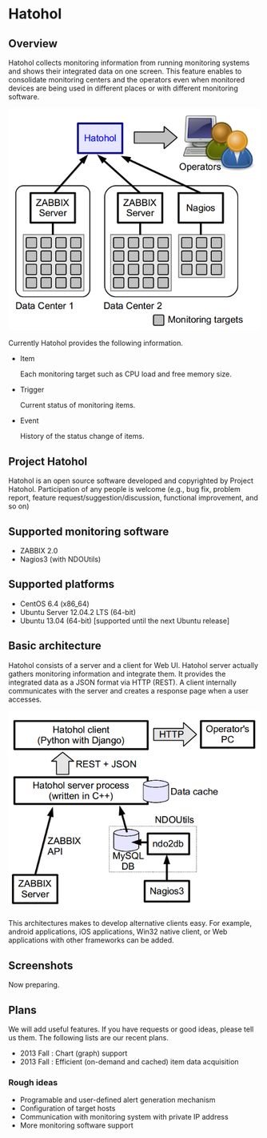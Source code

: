 Hatohol
=======

Overview
--------
Hatohol collects monitoring information from running monitoring systems
and shows their integrated data on one screen.
This feature enables to consolidate monitoring centers and the operators
even when monitored devices are being used in different places or
with different monitoring software.

![Overview](misc/hatohol-overview.png)

Currently Hatohol provides the following information.

- Item

  Each monitoring target such as CPU load and free memory size.

- Trigger

  Current status of monitoring items.

- Event

  History of the status change of items.

Project Hatohol
-----------------------------
Hatohol is an open source software developed and copyrighted by Project Hatohol.
Participation of any people is welcome
(e.g., bug fix, problem report, feature request/suggestion/discussion,
functional improvement, and so on) 

Supported monitoring software
-----------------------------
- ZABBIX 2.0
- Nagios3 (with NDOUtils)

Supported platforms
-----------------------------
- CentOS 6.4 (x86\_64)
- Ubuntu Server 12.04.2 LTS (64-bit)
- Ubuntu 13.04 (64-bit) [supported until the next Ubuntu release]

Basic architecture
------------------
Hatohol consists of a server and a client for Web UI. Hatohol server actually
gathers monitoring information and integrate them. It provides the integrated
data as a JSON format via HTTP (REST). A client internally communicates with
the server and creates a response page when a user accesses.

![BasicArchitecture](misc/hatohol-basic-architecture.png)

This architectures makes to develop alternative clients easy. For example,
android applications, iOS applications, Win32 native client,
or Web applications with other frameworks can be added.

Screenshots
-----------
Now preparing.

Plans
-----
We will add useful features. If you have requests or good ideas,
please tell us them. The following lists are our recent plans.

- 2013 Fall  : Chart (graph) support  
- 2013 Fall  : Efficient (on-demand and cached) item data acquisition  

### Rough ideas
- Programable and user-defined alert generation mechanism  
- Configuration of target hosts
- Communication with monitoring system with private IP address
- More monitoring software support
